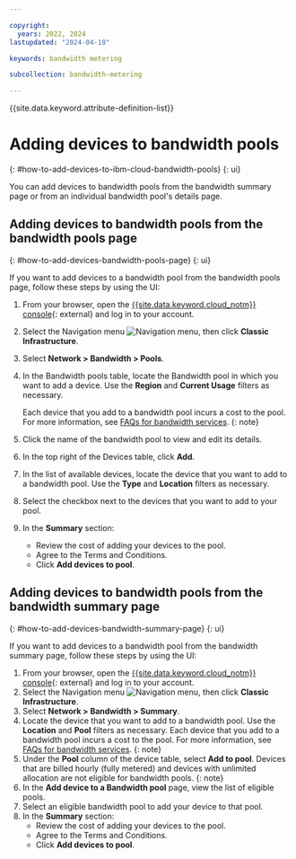 ```yaml
---

copyright:
  years: 2022, 2024
lastupdated: "2024-04-18"

keywords: bandwidth metering

subcollection: bandwidth-metering

---
```


{{site.data.keyword.attribute-definition-list}}

# Adding devices to bandwidth pools
{: #how-to-add-devices-to-ibm-cloud-bandwidth-pools}
{: ui}

You can add devices to bandwidth pools from the bandwidth summary page or from an individual bandwidth pool's details page.

## Adding devices to bandwidth pools from the bandwidth pools page
{: #how-to-add-devices-bandwidth-pools-page}
{: ui}

If you want to add devices to a bandwidth pool from the bandwidth pools page, follow these steps by using the UI:

1. From your browser, open the [{{site.data.keyword.cloud_notm}} console](/login){: external} and log in to your account.
1. Select the Navigation menu ![Navigation menu](../icons/icon_hamburger.svg), then click **Classic Infrastructure**.
1. Select **Network > Bandwidth > Pools**.
1. In the Bandwidth pools table, locate the Bandwidth pool in which you want to add a device. Use the **Region** and **Current Usage** filters as necessary.

   Each device that you add to a bandwidth pool incurs a cost to the pool. For more information, see [FAQs for bandwidth services](/docs/bandwidth-services?topic=bandwidth-services-faqs).
   {: note}   
   
1. Click the name of the bandwidth pool to view and edit its details. 
1. In the top right of the Devices table, click **Add**. 
1. In the list of available devices, locate the device that you want to add to a bandwidth pool. Use the **Type** and **Location** filters as necessary.
1. Select the checkbox next to the devices that you want to add to your pool. 
1. In the **Summary** section:
    - Review the cost of adding your devices to the pool.
    - Agree to the Terms and Conditions.
    - Click **Add devices to pool**.

## Adding devices to bandwidth pools from the bandwidth summary page
{: #how-to-add-devices-bandwidth-summary-page}
{: ui}

If you want to add devices to a bandwidth pool from the bandwidth summary page, follow these steps by using the UI:

1. From your browser, open the [{{site.data.keyword.cloud_notm}} console](/login){: external} and log in to your account.
1. Select the Navigation menu ![Navigation menu](../icons/icon_hamburger.svg), then click **Classic Infrastructure**.
1. Select **Network > Bandwidth > Summary**.
1. Locate the device that you want to add to a bandwidth pool. Use the **Location** and **Pool** filters as necessary.
   Each device that you add to a bandwidth pool incurs a cost to the pool. For more information, see [FAQs for bandwidth services](/docs/bandwidth-metering?topic=bandwidth-metering-faqs).
   {: note}
1. Under the **Pool** column of the device table, select **Add to pool**.
   Devices that are billed hourly (fully metered) and devices with unlimited allocation are not eligible for bandwidth pools.
   {: note}
1. In the **Add device to a Bandwidth pool** page, view the list of eligible pools.
1. Select an eligible bandwidth pool to add your device to that pool.
1. In the **Summary** section:
    - Review the cost of adding your devices to the pool.
    - Agree to the Terms and Conditions.
    - Click **Add devices to pool**.
